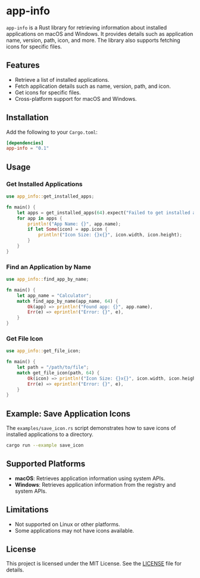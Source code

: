 # app-info

`app-info` is a Rust library for retrieving information about installed applications on macOS and Windows. It provides details such as application name, version, path, icon, and more. The library also supports fetching icons for specific files.

## Features

- Retrieve a list of installed applications.
- Fetch application details such as name, version, path, and icon.
- Get icons for specific files.
- Cross-platform support for macOS and Windows.

## Installation

Add the following to your `Cargo.toml`:

```toml
[dependencies]
app-info = "0.1"
```

## Usage

### Get Installed Applications

```rust
use app_info::get_installed_apps;

fn main() {
    let apps = get_installed_apps(64).expect("Failed to get installed apps");
    for app in apps {
        println!("App Name: {}", app.name);
        if let Some(icon) = app.icon {
            println!("Icon Size: {}x{}", icon.width, icon.height);
        }
    }
}
```

### Find an Application by Name

```rust
use app_info::find_app_by_name;

fn main() {
    let app_name = "Calculator";
    match find_app_by_name(app_name, 64) {
        Ok(app) => println!("Found app: {}", app.name),
        Err(e) => eprintln!("Error: {}", e),
    }
}
```

### Get File Icon

```rust
use app_info::get_file_icon;

fn main() {
    let path = "/path/to/file";
    match get_file_icon(path, 64) {
        Ok(icon) => println!("Icon Size: {}x{}", icon.width, icon.height),
        Err(e) => eprintln!("Error: {}", e),
    }
}
```

## Example: Save Application Icons

The `examples/save_icon.rs` script demonstrates how to save icons of installed applications to a directory.

```bash
cargo run --example save_icon
```

## Supported Platforms

- **macOS**: Retrieves application information using system APIs.
- **Windows**: Retrieves application information from the registry and system APIs.

## Limitations

- Not supported on Linux or other platforms.
- Some applications may not have icons available.

## License

This project is licensed under the MIT License. See the [LICENSE](LICENSE) file for details.
